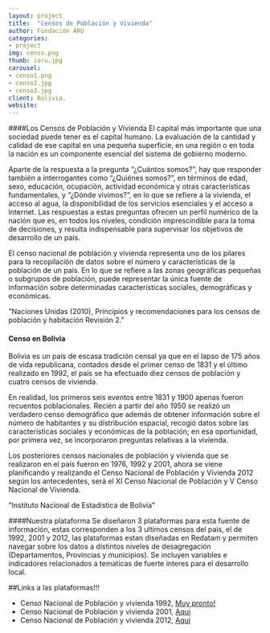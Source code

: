 ```yaml
---
layout: project
title:  "Censos de Población y Vivienda"
author: Fundación ARU
categories:
- project
img: censo.png
thumb: iaru.jpg
carousel:
- censo1.png
- censo2.jpg
- censo3.jpg
client: Bolivia.
website: 
---
```

####Los Censos de Población y Vivienda
El capital más importante que una sociedad puede tener es el capital humano. La evaluación de la cantidad y calidad de ese capital en una pequeña superficie, en una región o en toda la nación es un componente esencial del sistema de gobierno moderno.

Aparte de la respuesta a la pregunta “¿Cuántos somos?”, hay que responder también a interrogantes como “¿Quiénes somos?”, en términos de edad, sexo, educación, ocupación, actividad económica y otras características fundamentales, y “¿Dónde vivimos?”,
en lo que se refiere a la vivienda, el acceso al agua, la disponibilidad de los servicios esenciales y el acceso a Internet. Las respuestas a estas preguntas ofrecen un perfil numérico de la nación que es, en todos los niveles, condición imprescindible para la toma de decisiones, y resulta indispensable para supervisar los objetivos de desarrollo de un país.

El censo nacional de población y vivienda representa uno de los pilares para la recopilación de datos sobre el número y características de la población de un país. En lo que se refiere a las zonas geográficas pequeñas o subgrupos
de población, puede representar la única fuente de información sobre determinadas características sociales, demográficas y económicas.

"Naciones Unidas (2010), Principios y recomendaciones para los censos de población y habitación Revisión 2."

#### Censo en Bolivia
Bolivia es un país de escasa tradición censal ya que en el lapso de 175 años de vida republicana, contados desde el primer censo de 1831 y el último realizado en 1992, el país se ha efectuado diez censos de población y cuatro censos de vivienda.

En realidad, los primeros seis eventos entre 1831 y 1900 apenas fueron recuentos poblacionales. Recién a partir del año 1950 se realizó un verdadero censo demográfico que además de obtener información sobre el número de habitantes y su distribución espacial, recogió datos sobre las características sociales y económicas de la población; en esa oportunidad, por primera vez, se incorporaron preguntas relativas a la vivienda.

Los posteriores censos nacionales de población y vivienda que se realizaron en el país fueron en 1976, 1992 y 2001, ahora se viene planificando y realizando el Censo Nacional de Población y Vivienda 2012 según los antecedentes, será el XI Censo Nacional de Población y V Censo Nacional de Vivienda.

"Instituto Nacional de Estadistica de Bolivia"

####Nuestra plataforma
Se diseñaron 3 plataformas para esta fuente de información, estas corresponden a los 3 ultimos censos del pais, el de 1992, 2001 y 2012, las plataformas estan diseñadas en Redatam y permiten navegar sobre los datos a distintos niveles de desagregación (Departamentos, Provincias y municipios). Se incluyen variables e indicadores relacionados a tematicas de fuerte interes para el desarrollo local.

##Links a las plataformas!!!

* Censo Nacional de Población y vivienda 1992, [Muy pronto!]()
* Censo Nacional de Población y vivienda 2001, [Aquí](http://aru.noip.me/cgibin/RpWebEngine.exe/PortalAction?&MODE=MAIN&BASE=CS2001&MAIN=WebServerMain.inl)
* Censo Nacional de Población y vivienda 2012, [Aquí](http://aru.noip.me/cgibin/RpWebEngine.exe/PortalAction?&MODE=MAIN&BASE=CS2012&MAIN=WebServerMain.inl)

